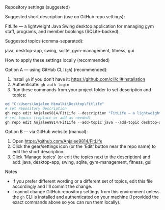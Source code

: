 Repository settings (suggested)

Suggested short description (use on GitHub repo settings):

FitLife — a lightweight Java Swing desktop application for managing gym staff, programs, and member bookings (SQLite-backed).

Suggested topics (comma-separated):

java, desktop-app, swing, sqlite, gym-management, fitness, gui

How to apply these settings locally (recommended)

Option A — using GitHub CLI (`gh`) (recommended):

1. Install `gh` if you don't have it: https://github.com/cli/cli#installation
2. Authenticate: `gh auth login`
3. Run these commands from your project folder to set description and topics:

```powershell
cd "C:\Users\Anjalee Himalki\Desktop\Fitlife"
# set repository description
gh repo edit Anjalee9814/FitLife --description "FitLife — a lightweight Java Swing desktop application for managing gym staff, programs, and member bookings (SQLite-backed)."
# set topics (replace or add as needed)
gh repo edit Anjalee9814/FitLife --add-topic java --add-topic desktop-app --add-topic swing --add-topic sqlite --add-topic gym-management --add-topic fitness --add-topic gui
```

Option B — via GitHub website (manual):

1. Open https://github.com/Anjalee9814/FitLife
2. Click the gear/settings icon (or the 'Edit' button near the repo name) to edit the short description.
3. Click 'Manage topics' (or edit the topics next to the description) and add: java, desktop-app, swing, sqlite, gym-management, fitness, gui

Notes

- If you prefer different wording or a different set of topics, edit this file accordingly and I'll commit the change.
- I cannot change GitHub repository settings from this environment unless the `gh` CLI is installed and authenticated on your machine (I provided the exact commands above so you can run them locally).
